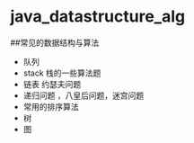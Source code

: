 # java_datastructure_alg
##常见的数据结构与算法
- 队列 
- stack 栈的一些算法题
- 链表 约瑟夫问题
- 递归问题 ，八皇后问题，迷宫问题
- 常用的排序算法
- 树
- 图
